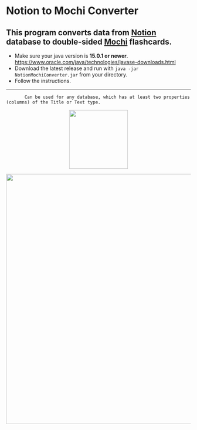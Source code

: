 # Notion to Mochi Converter

## This program converts data from [Notion](https://www.notion.so) database to double-sided [Mochi](https://mochi.cards) flashcards.

- Make sure your java version is **15.0.1 or newer**.
https://www.oracle.com/java/technologies/javase-downloads.html
- Download the latest release and run with `java -jar NotionMochiConverter.jar` from your directory.
- Follow the instructions.

---------------

           Can be used for any database, which has at least two properties (columns) of the Title or Text type.

<p align="center">
<img height="160" src="https://tva1.sinaimg.cn/large/008i3skNgy1grupwbrbs7j30t408yab5.jpg">
</p>

<p align="center">
<img width="680" src="https://tva1.sinaimg.cn/large/008i3skNgy1gruq07e0bqj30qi022abb.jpg">
</p>
